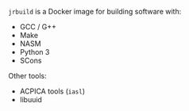`jrbuild` is a Docker image for building software with:
- GCC / G++
- Make
- NASM
- Python 3
- SCons

Other tools:
- ACPICA tools (`iasl`)
- libuuid
